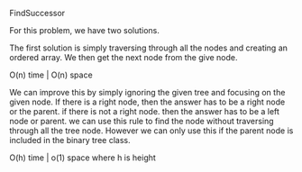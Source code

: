 FindSuccessor

For this problem, we have two solutions. 

The first solution is simply traversing through all the nodes and creating an ordered array. We then get the next node from the give node.

O(n) time | O(n) space

We can improve this by simply ignoring the given tree and focusing on the given node. 
If there is a right node, then the answer has to be a right node or the parent. 
if there is not a right node. then the answer has to be a left node or parent. 
we can use this rule to find the node without traversing through all the tree node. 
However we can only use this if the parent node is included in the binary tree class. 

O(h) time | o(1) space where h is height